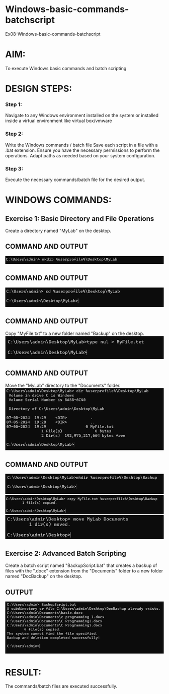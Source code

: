 # Windows-basic-commands-batchscript
Ex08-Windows-basic-commands-batchscript

# AIM:
To execute Windows basic commands and batch scripting

# DESIGN STEPS:

### Step 1:

Navigate to any Windows environment installed on the system or installed inside a virtual environment like virtual box/vmware 

### Step 2:

Write the Windows commands / batch file
Save each script in a file with a .bat extension.
Ensure you have the necessary permissions to perform the operations.
Adapt paths as needed based on your system configuration.
### Step 3:

Execute the necessary commands/batch file for the desired output. 




# WINDOWS COMMANDS:
## Exercise 1: Basic Directory and File Operations
Create a directory named "MyLab" on the desktop.


## COMMAND AND OUTPUT
![alt text](image.png)



## COMMAND AND OUTPUT

![alt text](image-1.png)
## COMMAND AND OUTPUT

Copy "MyFile.txt" to a new folder named "Backup" on the desktop.
![alt text](image-2.png)

## COMMAND AND OUTPUT

Move the "MyLab" directory to the "Documents" folder.
![alt text](image-3.png)


## COMMAND AND OUTPUT
![alt text](image-4.png)
![alt text](image-5.png)
![alt text](image-6.png)

## Exercise 2: Advanced Batch Scripting
Create a batch script named "BackupScript.bat" that creates a backup of files with the ".docx" extension from the "Documents" folder to a new folder named "DocBackup" on the desktop.

## OUTPUT

![alt text](image-7.png)

# RESULT:
The commands/batch files are executed successfully.

